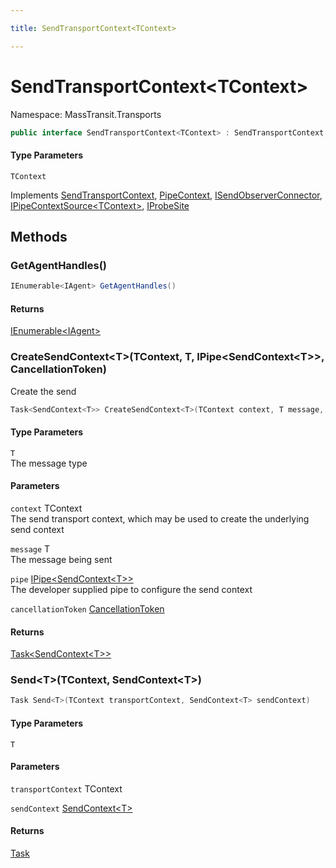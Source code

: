 ```yaml
---

title: SendTransportContext<TContext>

---
```


# SendTransportContext\<TContext\>

Namespace: MassTransit.Transports

```csharp
public interface SendTransportContext<TContext> : SendTransportContext, PipeContext, ISendObserverConnector, IPipeContextSource<TContext>, IProbeSite
```

#### Type Parameters

`TContext`<br/>

Implements [SendTransportContext](../masstransit-transports/sendtransportcontext), [PipeContext](../../masstransit-abstractions/masstransit/pipecontext), [ISendObserverConnector](../../masstransit-abstractions/masstransit/isendobserverconnector), [IPipeContextSource\<TContext\>](../../masstransit-abstractions/masstransit/ipipecontextsource-1), [IProbeSite](../../masstransit-abstractions/masstransit/iprobesite)

## Methods

### **GetAgentHandles()**

```csharp
IEnumerable<IAgent> GetAgentHandles()
```

#### Returns

[IEnumerable\<IAgent\>](https://learn.microsoft.com/en-us/dotnet/api/system.collections.generic.ienumerable-1)<br/>

### **CreateSendContext\<T\>(TContext, T, IPipe\<SendContext\<T\>\>, CancellationToken)**

Create the send

```csharp
Task<SendContext<T>> CreateSendContext<T>(TContext context, T message, IPipe<SendContext<T>> pipe, CancellationToken cancellationToken)
```

#### Type Parameters

`T`<br/>
The message type

#### Parameters

`context` TContext<br/>
The send transport context, which may be used to create the underlying send context

`message` T<br/>
The message being sent

`pipe` [IPipe\<SendContext\<T\>\>](../../masstransit-abstractions/masstransit/ipipe-1)<br/>
The developer supplied pipe to configure the send context

`cancellationToken` [CancellationToken](https://learn.microsoft.com/en-us/dotnet/api/system.threading.cancellationtoken)<br/>

#### Returns

[Task\<SendContext\<T\>\>](https://learn.microsoft.com/en-us/dotnet/api/system.threading.tasks.task-1)<br/>

### **Send\<T\>(TContext, SendContext\<T\>)**

```csharp
Task Send<T>(TContext transportContext, SendContext<T> sendContext)
```

#### Type Parameters

`T`<br/>

#### Parameters

`transportContext` TContext<br/>

`sendContext` [SendContext\<T\>](../../masstransit-abstractions/masstransit/sendcontext-1)<br/>

#### Returns

[Task](https://learn.microsoft.com/en-us/dotnet/api/system.threading.tasks.task)<br/>
